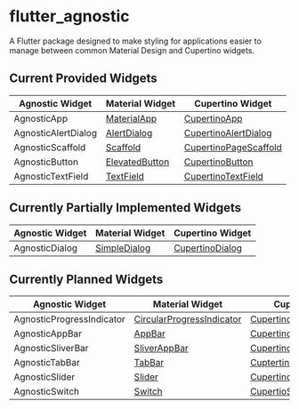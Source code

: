 # flutter_agnostic

A Flutter package designed to make styling for applications easier to manage between common Material Design and Cupertino widgets.

## Current Provided Widgets

| Agnostic Widget | Material Widget | Cupertino Widget |
| ------------- | ------------- | -------------- |
| AgnosticApp | [MaterialApp](https://api.flutter.dev/flutter/material/MaterialApp-class.html) | [CupertinoApp](https://api.flutter.dev/flutter/cupertino/CupertinoApp-class.html) |
| AgnosticAlertDialog | [AlertDialog](https://api.flutter.dev/flutter/material/AlertDialog-class.html) | [CupertinoAlertDialog](https://api.flutter.dev/flutter/cupertino/CupertinoAlertDialog-class.html) |
| AgnosticScaffold | [Scaffold](https://api.flutter.dev/flutter/material/Scaffold-class.html) | [CupertinoPageScaffold](https://api.flutter.dev/flutter/cupertino/CupertinoPageScaffold-class.html) |
| AgnosticButton | [ElevatedButton](https://api.flutter.dev/flutter/material/ElevatedButton-class.html) | [CupertinoButton](https://api.flutter.dev/flutter/cupertino/CupertinoButton-class.html) |
| AgnosticTextField | [TextField](https://api.flutter.dev/flutter/material/TextField-class.html) | [CupertinoTextField](https://api.flutter.dev/flutter/cupertino/CupertinoTextField-class.html)

## Currently Partially Implemented Widgets

| Agnostic Widget | Material Widget | Cupertino Widget |
| ---- | ---- | ---- |
| AgnosticDialog | [SimpleDialog](https://api.flutter.dev/flutter/material/SimpleDialog-class.html) | [CupertinoDialog](https://api.flutter.dev/flutter/cupertino/CupertinoDialog-class.html) |

## Currently Planned Widgets

| Agnostic Widget | Material Widget | Cupertino Widget |
|----|----|----|
| AgnosticProgressIndicator | [CircularProgressIndicator](https://api.flutter.dev/flutter/material/CircularProgressIndicator-class.html) | [CupertinoActivityIndicator](https://api.flutter.dev/flutter/cupertino/CupertinoActivityIndicator-class.html) |
| AgnosticAppBar | [AppBar](https://api.flutter.dev/flutter/material/AppBar-class.html) | [CupertinoNavigationBar](https://api.flutter.dev/flutter/cupertino/CupertinoNavigationBar-class.html) |
| AgnosticSliverBar | [SliverAppBar](https://api.flutter.dev/flutter/material/SliverAppBar-class.html) | [CupertinoSliverNavigationBar](https://api.flutter.dev/flutter/cupertino/CupertinoSliverNavigationBar-class.html) |
| AgnosticTabBar | [TabBar](https://api.flutter.dev/flutter/material/BottomNavigationBar-class.html) | [CuptertinoTabBar](https://api.flutter.dev/flutter/cupertino/CupertinoTabBar-class.html) |
| AgnosticSlider | [Slider](https://api.flutter.dev/flutter/material/Slider-class.html) | [CupertinoSlider](https://api.flutter.dev/flutter/cupertino/CupertinoSlider-class.html) |
| AgnosticSwitch | [Switch](https://api.flutter.dev/flutter/material/Switch-class.html) | [CupertioSwitch](https://api.flutter.dev/flutter/cupertino/CupertinoSwitch-class.html) |
